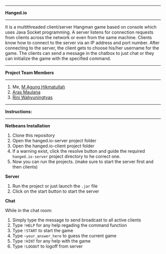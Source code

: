 **********
**Hanged.io**
**********

It is a multithreaded client/server Hangman game based on console which uses Java Socket programming. A server listens for connection requests from clients across the network or even from the same machine. Clients know how to connect to the server via an IP address and port number. After connecting to the server, the client gets to choose his/her username for the game. The clients can send a message in the chatbox to just chat or they can initialize the game with the specified command.

**********
**Project Team Members**
**********

1. Me, [M Agung Hikmatullah](https://github.com/MAgungHKM)
2. [Aras Maulana](https://github.com/Arslanth)
3. [Rini Wahyuningtyas](https://github.com/rnwhyu)

*****************
**Instructions:**
*****************

**Netbeans Installation**

1. Clone this repository
2. Open the hanged.io-server project folder
3. Open the hanged.io-client project folder
4. If a warning exist, click the resolve button and guide the required `hanged.io-server` project directory to he correct one.
5. Now you can run the projects. (make sure to start the server first and then clients)

**Server**

1. Run the project or just launch the `.jar` file
2. Click on the start button to start the server

**Chat**

While in the chat room:
1. Simply type the message to send broadcast to all active clients
2. Type `!HELP` for any help regading the command function
3. Type `!START` to start the game
4. Type `~your_answer_here` to guess the current game
5. Type `!HINT` for any help with the game
7. Type `!LOGOUT` to logoff from server

